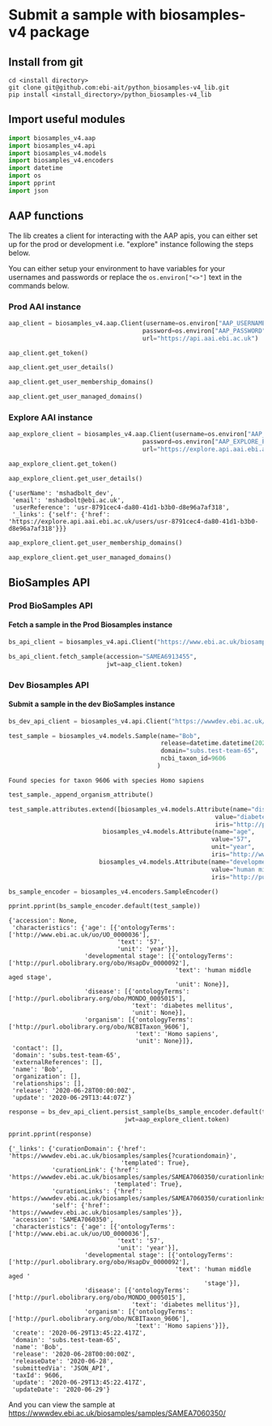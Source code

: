 # Submit a sample with biosamples-v4 package

## Install from git
```
cd <install directory>
git clone git@github.com:ebi-ait/python_biosamples-v4_lib.git
pip install <install_directory>/python_biosamples-v4_lib
```

## Import useful modules


```python
import biosamples_v4.aap
import biosamples_v4.api
import biosamples_v4.models
import biosamples_v4.encoders
import datetime
import os
import pprint
import json
```

## AAP functions

The lib creates a client for interacting with the AAP apis, you can either set up for the prod or development i.e. "explore" instance following the steps below. 

You can either setup your environment to have variables for your usernames and passwords or replace the `os.environ["<>"]` text in the commands below.

### Prod AAI instance


```python
aap_client = biosamples_v4.aap.Client(username=os.environ["AAP_USERNAME"],
                                     password=os.environ["AAP_PASSWORD"],
                                     url="https://api.aai.ebi.ac.uk")
```


```python
aap_client.get_token()
```


```python
aap_client.get_user_details()
```

```python
aap_client.get_user_membership_domains()
```


```python
aap_client.get_user_managed_domains()
```

### Explore AAI instance


```python
aap_explore_client = biosamples_v4.aap.Client(username=os.environ["AAP_EXPLORE_USERNAME"],
                                     password=os.environ["AAP_EXPLORE_PASSWORD"],
                                     url="https://explore.api.aai.ebi.ac.uk")
```


```python
aap_explore_client.get_token()
```


```python
aap_explore_client.get_user_details()
```




    {'userName': 'mshadbolt_dev',
     'email': 'mshadbolt@ebi.ac.uk',
     'userReference': 'usr-8791cec4-da80-41d1-b3b0-d8e96a7af318',
     '_links': {'self': {'href': 'https://explore.api.aai.ebi.ac.uk/users/usr-8791cec4-da80-41d1-b3b0-d8e96a7af318'}}}




```python
aap_explore_client.get_user_membership_domains()
```


```python
aap_explore_client.get_user_managed_domains()
```

## BioSamples API

### Prod BioSamples API

#### Fetch a sample in the Prod Biosamples instance

```python
bs_api_client = biosamples_v4.api.Client("https://www.ebi.ac.uk/biosamples")
```


```python
bs_api_client.fetch_sample(accession="SAMEA6913455",
                           jwt=aap_client.token)
```

### Dev Biosamples API

#### Submit a sample in the dev BioSamples instance

```python
bs_dev_api_client = biosamples_v4.api.Client("https://wwwdev.ebi.ac.uk/biosamples")
```


```python
test_sample = biosamples_v4.models.Sample(name="Bob",
                                          release=datetime.datetime(2020,6,28),
                                          domain="subs.test-team-65",
                                          ncbi_taxon_id=9606
                                         )
```

    Found species for taxon 9606 with species Homo sapiens



```python
test_sample._append_organism_attribute()
```


```python
test_sample.attributes.extend([biosamples_v4.models.Attribute(name="disease", 
                                                         value="diabetes mellitus",
                                                         iris="http://purl.obolibrary.org/obo/MONDO_0005015"),
                          biosamples_v4.models.Attribute(name="age", 
                                                        value="57", 
                                                        unit="year",
                                                        iris="http://www.ebi.ac.uk/uo/UO_0000036"),
                         biosamples_v4.models.Attribute(name="developmental stage", 
                                                        value="human middle aged stage", 
                                                        iris="http://purl.obolibrary.org/obo/HsapDv_0000092")])
```


```python
bs_sample_encoder = biosamples_v4.encoders.SampleEncoder()
```


```python
pprint.pprint(bs_sample_encoder.default(test_sample))
```

    {'accession': None,
     'characteristics': {'age': [{'ontologyTerms': ['http://www.ebi.ac.uk/uo/UO_0000036'],
                                  'text': '57',
                                  'unit': 'year'}],
                         'developmental stage': [{'ontologyTerms': ['http://purl.obolibrary.org/obo/HsapDv_0000092'],
                                                  'text': 'human middle aged stage',
                                                  'unit': None}],
                         'disease': [{'ontologyTerms': ['http://purl.obolibrary.org/obo/MONDO_0005015'],
                                      'text': 'diabetes mellitus',
                                      'unit': None}],
                         'organism': [{'ontologyTerms': ['http://purl.obolibrary.org/obo/NCBITaxon_9606'],
                                       'text': 'Homo sapiens',
                                       'unit': None}]},
     'contact': [],
     'domain': 'subs.test-team-65',
     'externalReferences': [],
     'name': 'Bob',
     'organization': [],
     'relationships': [],
     'release': '2020-06-28T00:00:00Z',
     'update': '2020-06-29T13:44:07Z'}



```python
response = bs_dev_api_client.persist_sample(bs_sample_encoder.default(test_sample),
                                jwt=aap_explore_client.token)

```


```python
pprint.pprint(response)
```

    {'_links': {'curationDomain': {'href': 'https://wwwdev.ebi.ac.uk/biosamples/samples{?curationdomain}',
                                   'templated': True},
                'curationLink': {'href': 'https://wwwdev.ebi.ac.uk/biosamples/samples/SAMEA7060350/curationlinks/{hash}',
                                 'templated': True},
                'curationLinks': {'href': 'https://wwwdev.ebi.ac.uk/biosamples/samples/SAMEA7060350/curationlinks'},
                'self': {'href': 'https://wwwdev.ebi.ac.uk/biosamples/samples'}},
     'accession': 'SAMEA7060350',
     'characteristics': {'age': [{'ontologyTerms': ['http://www.ebi.ac.uk/uo/UO_0000036'],
                                  'text': '57',
                                  'unit': 'year'}],
                         'developmental stage': [{'ontologyTerms': ['http://purl.obolibrary.org/obo/HsapDv_0000092'],
                                                  'text': 'human middle aged '
                                                          'stage'}],
                         'disease': [{'ontologyTerms': ['http://purl.obolibrary.org/obo/MONDO_0005015'],
                                      'text': 'diabetes mellitus'}],
                         'organism': [{'ontologyTerms': ['http://purl.obolibrary.org/obo/NCBITaxon_9606'],
                                       'text': 'Homo sapiens'}]},
     'create': '2020-06-29T13:45:22.417Z',
     'domain': 'subs.test-team-65',
     'name': 'Bob',
     'release': '2020-06-28T00:00:00Z',
     'releaseDate': '2020-06-28',
     'submittedVia': 'JSON_API',
     'taxId': 9606,
     'update': '2020-06-29T13:45:22.417Z',
     'updateDate': '2020-06-29'}


And you can view the sample at https://wwwdev.ebi.ac.uk/biosamples/samples/SAMEA7060350/

